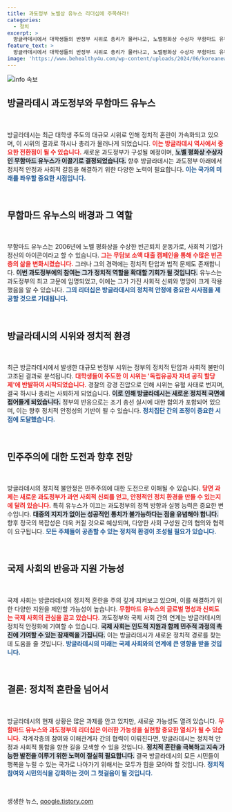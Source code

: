 ```yaml
---
title: 과도정부 노벨상 유누스 리더십에 주목하라!
categories:
  - 정치
excerpt: >
  방글라데시에서 대학생들의 반정부 시위로 총리가 물러나고, 노벨평화상 수상자 무함마드 유누스가 새로운 과도정부의 수장으로 지명됐습니다. 급변하는 정치 상황 속, 그의 결단이 나라의 미래를 어떻게 바꿀지 귀추가 주목됩니다.
feature_text: >
  방글라데시에서 대학생들의 반정부 시위로 총리가 물러나고, 노벨평화상 수상자 무함마드 유누스가 새로운 과도정부의 수장으로 지명됐습니다. 급변하는 정치 상황 속, 그의 결단이 나라의 미래를 어떻게 바꿀지 귀추가 주목됩니다.
image: 'https://www.behealthy4u.com/wp-content/uploads/2024/06/koreanews.jpg'
---
```


<p><img src="https://www.behealthy4u.com/wp-content/uploads/2024/06/koreanews.jpg" alt="info 속보" /></p>

<h2 data-ke-size="size26">방글라데시 과도정부와 무함마드 유누스</h2>

<p data-ke-size="size16">&nbsp;</p>

<p>방글라데시는 최근 대학생 주도의 대규모 시위로 인해 정치적 혼란이 가속화되고 있으며, 이 시위의 결과로 하시나 총리가 물러나게 되었습니다. <b><span style="color: #ee2323;">이는 방글라데시 역사에서 중요한 전환점이 될 수 있습니다.</span></b> 새로운 과도정부가 구성될 예정이며, <b><span style="background-color: #21538527;">노벨 평화상 수상자인 무함마드 유누스가 이끌기로 결정되었습니다.</span></b> 향후 방글라데시는 과도정부 아래에서 정치적 안정과 사회적 갈등을 해결하기 위한 다양한 노력이 필요합니다. <b><span style="color: #1a5490;">이는 국가의 미래를 좌우할 중요한 시점입니다.</span></b> </p>

<p data-ke-size="size16">&nbsp;</p>

<h2 data-ke-size="size26">무함마드 유누스의 배경과 그 역할</h2>

<p data-ke-size="size16">&nbsp;</p>

<p>무함마드 유누스는 2006년에 노벨 평화상을 수상한 빈곤퇴치 운동가로, 사회적 기업가 정신의 아이콘이라고 할 수 있습니다. <b><span style="color: #ee2323;">그는 무담보 소액 대출 캠페인을 통해 수많은 빈곤층의 삶을 변화시켰습니다.</span></b> 그러나 그의 경력에는 정치적 탄압과 법적 문제도 존재합니다. <b><span style="background-color: #21538527;">이번 과도정부에의 참여는 그가 정치적 역할을 확대할 기회가 될 것입니다.</span></b> 유누스는 과도정부의 최고 고문에 임명되었고, 이에는 그가 가진 사회적 신뢰와 명망이 크게 작용했음을 알 수 있습니다. <b><span style="color: #1a5490;">그의 리더십은 방글라데시의 정치적 안정에 중요한 시사점을 제공할 것으로 기대됩니다.</span></b></p>

<p data-ke-size="size16">&nbsp;</p>

<h2 data-ke-size="size26">방글라데시의 시위와 정치적 환경</h2>

<p data-ke-size="size16">&nbsp;</p>

<p>최근 방글라데시에서 발생한 대규모 반정부 시위는 정부의 정치적 탄압과 사회적 불만이 고조된 결과로 분석됩니다. <b><span style="color: #ee2323;">대학생들이 주도한 이 시위는 '독립유공자 자녀 공직 할당제'에 반발하여 시작되었습니다.</span></b> 경찰의 강경 진압으로 인해 시위는 유혈 사태로 번지며, 결국 하시나 총리는 사퇴하게 되었습니다. <b><span style="background-color: #21538527;">이로 인해 방글라데시는 새로운 정치적 국면에 접어들게 되었습니다.</span></b> 정부의 반응으로는 조기 총선 실시에 대한 합의가 포함되어 있으며, 이는 향후 정치적 안정성의 기반이 될 수 있습니다. <b><span style="color: #1a5490;">정치집단 간의 조정이 중요한 시점에 도달했습니다.</span></b> </p>

<p data-ke-size="size16">&nbsp;</p>

<h2 data-ke-size="size26">민주주의에 대한 도전과 향후 전망</h2>

<p data-ke-size="size16">&nbsp;</p>

<p>방글라데시의 정치적 불안정은 민주주의에 대한 도전으로 이해될 수 있습니다. <b><span style="color: #ee2323;">당면 과제는 새로운 과도정부가 과연 사회적 신뢰를 얻고, 안정적인 정치 환경을 만들 수 있는지에 달려 있습니다.</span></b> 특히 유누스가 이끄는 과도정부의 정책 방향과 실행 능력은 중요한 변수입니다. <b><span style="background-color: #21538527;">대중의 지지가 없이는 성공적인 통치가 불가능하다는 점을 유념해야 합니다.</span></b> 향후 정국의 복잡성은 더욱 커질 것으로 예상되며, 다양한 사회 구성원 간의 협의와 협력이 요구됩니다. <b><span style="color: #1a5490;">모든 주체들이 공존할 수 있는 정치적 환경이 조성될 필요가 있습니다.</span></b></p>

<p data-ke-size="size16">&nbsp;</p>

<h2 data-ke-size="size26">국제 사회의 반응과 지원 가능성</h2>

<p data-ke-size="size16">&nbsp;</p>

<p>국제 사회는 방글라데시의 정치적 혼란을 주의 깊게 지켜보고 있으며, 이를 해결하기 위한 다양한 지원을 제안할 가능성이 높습니다. <b><span style="color: #ee2323;">무함마드 유누스의 글로벌 명성과 신뢰도는 국제 사회의 관심을 끌고 있습니다.</span></b> 과도정부와 국제 사회 간의 연계는 방글라데시의 정치적 안정화에 기여할 수 있습니다. <b><span style="background-color: #21538527;">국제 사회는 인도적 지원과 함께 민주적 과정의 촉진에 기여할 수 있는 잠재력을 가집니다.</span></b> 이는 방글라데시가 새로운 정치적 경로를 찾는 데 도움을 줄 것입니다. <b><span style="color: #1a5490;">방글라데시의 미래는 국제 사회와의 연계에 큰 영향을 받을 것입니다.</span></b></p>

<p data-ke-size="size16">&nbsp;</p>

<h2 data-ke-size="size26">결론: 정치적 혼란을 넘어서</h2>

<p data-ke-size="size16">&nbsp;</p>

<p>방글라데시의 현재 상황은 많은 과제를 안고 있지만, 새로운 가능성도 열려 있습니다. <b><span style="color: #ee2323;">무함마드 유누스와 과도정부의 리더십은 이러한 가능성을 실현할 중요한 열쇠가 될 수 있습니다.</span></b> 각계각층의 참여와 이해관계자 간의 협력이 이뤄진다면, 방글라데시는 정치적 안정과 사회적 통합을 향한 길을 모색할 수 있을 것입니다. <b><span style="background-color: #21538527;">정치적 혼란을 극복하고 지속 가능한 발전을 이루기 위한 노력이 절실히 필요합니다.</span></b> 결국 방글라데시의 모든 시민들이 행복을 누릴 수 있는 국가로 나아가기 위해서는 모두가 힘을 모아야 할 것입니다. <b><span style="color: #1a5490;">정치적 참여와 시민의식을 강화하는 것이 그 첫걸음이 될 것입니다.</span></b></p>

<p data-ke-size="size16">&nbsp;</p>
생생한 뉴스, <a href="https://qoogle.tistory.com" rel="dofollow">qoogle.tistory.com</a>


